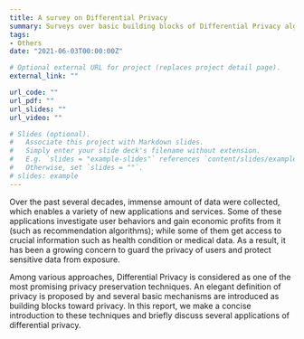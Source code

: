 ```yaml
---
title: A survey on Differential Privacy
summary: Surveys over basic building blocks of Differential Privacy algorithms as well as their applications. They guard sensitive data from exposure without harming its usage too much.
tags:
- Others
date: "2021-06-03T00:00:00Z"

# Optional external URL for project (replaces project detail page).
external_link: ""

url_code: ""
url_pdf: ""
url_slides: ""
url_video: ""

# Slides (optional).
#   Associate this project with Markdown slides.
#   Simply enter your slide deck's filename without extension.
#   E.g. `slides = "example-slides"` references `content/slides/example-slides.md`.
#   Otherwise, set `slides = ""`.
# slides: example
---
```


Over the past several decades, immense amount of data were collected, which enables a variety of new applications and services. Some of these applications investigate user behaviors and gain economic profits from it (such as recommendation algorithms); while some of them get access to crucial information such as health condition or medical data. As a result, it has been a growing concern to guard the privacy of users and protect sensitive data from exposure.

Among various approaches, Differential Privacy is considered as one of the most promising privacy preservation techniques. An elegant definition of privacy is proposed by and several basic mechanisms are introduced as building blocks toward privacy. In this report, we make a concise introduction to these techniques and briefly discuss several applications of differential privacy.
